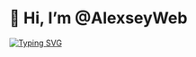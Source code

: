# 👋 Hi, I’m @AlexseyWeb

[![Typing SVG](https://readme-typing-svg.herokuapp.com?color=%2336BCF7&lines=Computer+science+student)](https://git.io/typing-svg)
